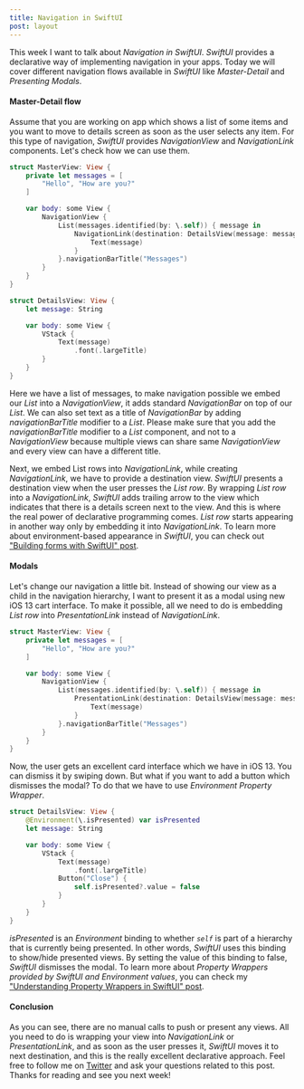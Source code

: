 ```yaml
---
title: Navigation in SwiftUI
post: layout
---
```


This week I want to talk about *Navigation in SwiftUI*. *SwiftUI* provides a declarative way of implementing navigation in your apps. Today we will cover different navigation flows available in *SwiftUI* like *Master-Detail* and *Presenting Modals*.

#### Master-Detail flow
Assume that you are working on app which shows a list of some items and you want to move to details screen as soon as the user selects any item. For this type of navigation, *SwiftUI* provides *NavigationView* and *NavigationLink* components. Let's check how we can use them.

```swift
struct MasterView: View {
    private let messages = [
        "Hello", "How are you?"
    ]

    var body: some View {
        NavigationView {
            List(messages.identified(by: \.self)) { message in
                NavigationLink(destination: DetailsView(message: message)) {
                    Text(message)
                }
            }.navigationBarTitle("Messages")
        }
    }
}

struct DetailsView: View {
    let message: String

    var body: some View {
        VStack {
            Text(message)
                .font(.largeTitle)
        }
    }
}
```

Here we have a list of messages, to make navigation possible we embed our *List* into a *NavigationView*, it adds standard *NavigationBar* on top of our *List*. We can also set text as a title of *NavigationBar* by adding *navigationBarTitle* modifier to a *List*. Please make sure that you add the *navigationBarTitle* modifier to a *List* component, and not to a *NavigationView* because multiple views can share same *NavigationView* and every view can have a different title.

Next, we embed List rows into *NavigationLink*, while creating *NavigationLink*, we have to provide a destination view. *SwiftUI* presents a destination view when the user presses the *List row*. By wrapping *List row* into a *NavigationLink*, *SwiftUI* adds trailing arrow to the view which indicates that there is a details screen next to the view. And this is where the real power of declarative programming comes. *List row* starts appearing in another way only by embedding it into *NavigationLink*. To learn more about environment-based appearance in *SwiftUI*, you can check out ["Building forms with SwiftUI" post](/2019/06/19/building-forms-with-swiftui/).

#### Modals
Let's change our navigation a little bit. Instead of showing our view as a child in the navigation hierarchy, I want to present it as a modal using new iOS 13 cart interface. To make it possible, all we need to do is embedding *List row* into *PresentationLink* instead of *NavigationLink*.

```swift
struct MasterView: View {
    private let messages = [
        "Hello", "How are you?"
    ]

    var body: some View {
        NavigationView {
            List(messages.identified(by: \.self)) { message in
                PresentationLink(destination: DetailsView(message: message)) {
                    Text(message)
                }
            }.navigationBarTitle("Messages")
        }
    }
}
```

Now, the user gets an excellent card interface which we have in iOS 13. You can dismiss it by swiping down. But what if you want to add a button which dismisses the modal? To do that we have to use *Environment Property Wrapper*.

```swift
struct DetailsView: View {
    @Environment(\.isPresented) var isPresented
    let message: String

    var body: some View {
        VStack {
            Text(message)
                .font(.largeTitle)
            Button("Close") {
                self.isPresented?.value = false
            }
        }
    }
}
```

*isPresented* is an *Environment* binding to whether *`self`* is part of a hierarchy that is currently being presented. In other words, *SwiftUI* uses this binding to show/hide presented views. By setting the value of this binding to false, *SwiftUI* dismisses the modal. To learn more about *Property Wrappers provided by SwiftUI and Environment values*, you can check my ["Understanding Property Wrappers in SwiftUI" post](/2019/06/12/understanding-property-wrappers-in-swiftui/).

#### Conclusion
As you can see, there are no manual calls to push or present any views. All you need to do is wrapping your view into *NavigationLink* or *PresentationLink*, and as soon as the user presses it, *SwiftUI* moves it to next destination, and this is the really excellent declarative approach. Feel free to follow me on [Twitter](https://twitter.com/mecid) and ask your questions related to this post. Thanks for reading and see you next week!